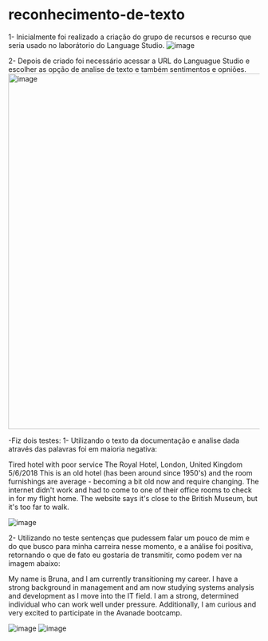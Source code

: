 # reconhecimento-de-texto

1- Inicialmente foi realizado a criação do grupo de recursos e recurso que seria usado no laborátorio do Language Studio.
![image](https://github.com/user-attachments/assets/61e706fb-b87c-4fcb-8220-45b30e911422)

2- Depois de criado foi necessário acessar a URL do Languague Studio e escolher as opção de analise de texto e também sentimentos e opniões.
<img width="712" alt="image" src="https://github.com/user-attachments/assets/455df7d8-ec48-44c1-941d-d0aa807db485" />



 -Fiz dois testes: 
1- Utilizando o texto da documentação e analise dada através das palavras foi em maioria negativa:
 
 Tired hotel with poor service
 The Royal Hotel, London, United Kingdom
 5/6/2018
 This is an old hotel (has been around since 1950's) and the room furnishings are average - becoming a bit old now and require changing. The internet didn't work and had to come to one of their office rooms to check in for my flight home. The website says it's close to the British Museum, but it's too far to walk.

![image](https://github.com/user-attachments/assets/77c3c0ca-e957-42ba-bd00-8c94ec7094fc)

2- Utilizando no teste sentenças que pudessem falar um pouco de mim e do que busco para minha carreira nesse momento, e a análise foi positiva, retornando o que de fato eu gostaria de transmitir, como podem ver na imagem abaixo:

My name is Bruna, and I am currently transitioning my career. I have a strong background in management and am now studying systems analysis and development as I move into the IT field. I am a strong, determined individual who can work well under pressure. Additionally, I am curious and very excited to participate in the Avanade bootcamp. 

![image](https://github.com/user-attachments/assets/53633158-d89a-437c-b642-cfff932e39f1)
![image](https://github.com/user-attachments/assets/284e4182-0c35-4da2-a6d4-578543a6c82d)





